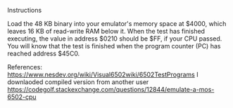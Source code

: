 
Instructions

Load the 48 KB binary into your emulator's memory space at $4000, which leaves 16 KB of read-write RAM below it. When the test has finished executing, the value in address $0210 should be $FF, if your CPU passed. You will know that the test is finished when the program counter (PC) has reached address $45C0.



References:
https://www.nesdev.org/wiki/Visual6502wiki/6502TestPrograms
I downlaoded compiled version from another user
https://codegolf.stackexchange.com/questions/12844/emulate-a-mos-6502-cpu